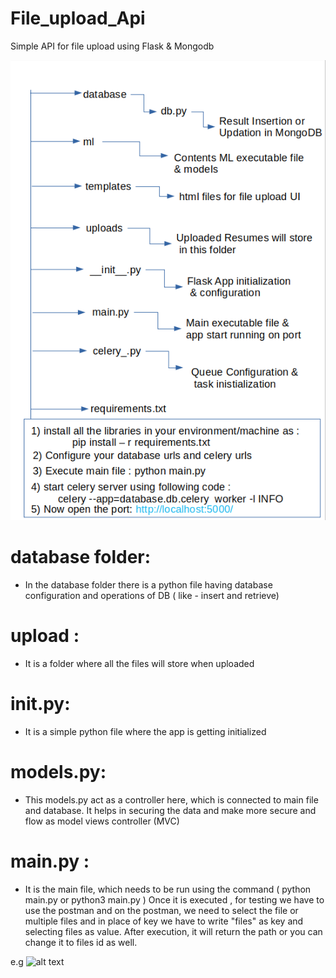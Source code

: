 # File_upload_Api
Simple API for file upload using Flask &amp; Mongodb

![alt text](https://github.com/Aadityapritam/File_upload_Api/blob/main/api_flow.png)

# database folder:
* In the database folder there is a python file having database configuration and operations of DB ( like - insert and retrieve)

# upload :
* It is a folder where all the files will store when uploaded 

# __init__.py:
* It is a simple python file where the app is getting initialized 

# models.py:
* This models.py act as a controller here, which is connected to main file and database. It helps in securing the data and make more secure and flow as model views controller (MVC) 

# main.py :
* It is the main file, which needs to be run using the command ( python main.py or python3 main.py )
Once it is executed , for testing we have to use the postman and on the postman, we need to select the file or multiple files and in place of key we have to write "files" as key and selecting files as value.
After execution, it will return the path or you can change it to files id as well.

e.g ![alt text](https://user-images.githubusercontent.com/37104890/116814085-a05df400-ab74-11eb-8939-914258f930af.png)
 


